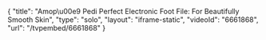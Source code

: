 {
    "title": "Amop\u00e9 Pedi Perfect Electronic Foot File: For Beautifully Smooth Skin",
    "type": "solo",
    "layout": "iframe-static",
    "videoId": "6661868",
    "url": "\/tvpembed\/6661868"
}